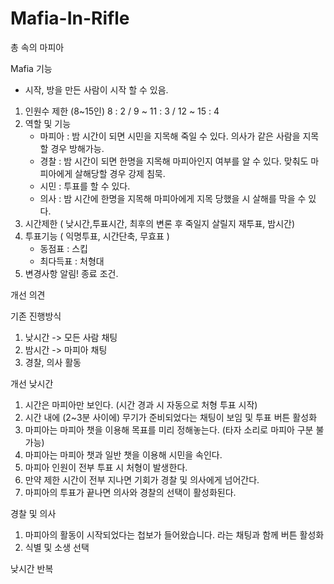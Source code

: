 # Mafia-In-Rifle
총 속의 마피아

Mafia 기능
- 시작, 방을 만든 사람이 시작 할 수 있음.
1. 인원수 제한 (8~15인) 8 : 2 / 9 ~ 11 : 3 / 12 ~ 15 : 4
2. 역할 및 기능
	- 마피아 : 밤 시간이 되면 시민을 지목해 죽일 수 있다. 의사가 같은 사람을 지목 할 경우 방해가능.
	- 경찰 : 밤 시간이 되면 한명을 지목해 마피아인지 여부를 알 수 있다. 맞춰도 마피아에게 살해당할 경우 강제 침묵.
	- 시민 :  투표를 할 수 있다.
	- 의사 : 밤 시간에 한명을 지목해 마피아에게 지목 당했을 시 살해를 막을 수 있다.
3. 시간제한 ( 낮시간,투표시간, 최후의 변론 후 죽일지 살릴지 재투표, 밤시간)
4. 투표기능 ( 익명투표, 시간단축, 무효표 )
	- 동점표 : 스킵
	- 최다득표 : 처형대
5. 변경사항 알림!
종료 조건.

개선 의견

기존 진행방식
1. 낮시간 -> 모든 사람 채팅
2. 밤시간 -> 마피아 채팅
3. 경찰, 의사 활동

개선 낮시간

1. 시간은 마피아만 보인다. (시간 경과 시 자동으로 처형 투표 시작)
2. 시간 내에 (2~3분 사이에) 무기가 준비되었다는 채팅이 보임 및 투표 버튼 활성화
3. 마피아는 마피아 챗을 이용해 목표를 미리 정해놓는다. (타자 소리로 마피아 구분 불가능)
4. 마피아는 마피아 챗과 일반 챗을 이용해 시민을 속인다.
5. 마피아 인원이 전부 투표 시 처형이 발생한다.
6. 만약 제한 시간이 전부 지나면 기회가 경찰 및 의사에게 넘어간다.
7. 마피아의 투표가 끝나면 의사와 경찰의 선택이 활성화된다.

경찰 및 의사
1. 마피아의 활동이 시작되었다는 첩보가 들어왔습니다. 라는 채팅과 함께 버튼 활성화
2. 식별 및 소생 선택

낮시간 반복
